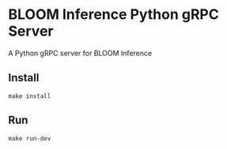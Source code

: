 # BLOOM Inference Python gRPC Server

A Python gRPC server for BLOOM Inference

## Install

```shell
make install
```

## Run

```shell
make run-dev
```